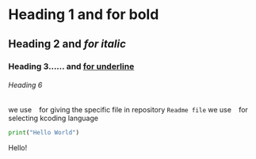 # Heading 1 and **for bold**
## Heading 2 and *for italic*
### Heading 3...... and <u>for underline</u>
###### Heading 6
we use ` ` for giving the specific file in repository
`Readme file`
we use ``` ``` for selecting kcoding language
```python
print("Hello World")
```
Hello!
